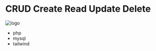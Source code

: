 # CRUD Create Read Update Delete
![logo](https://cdn.discordapp.com/attachments/1196933793915871242/1197648916678717581/image.png?ex=65bc0878&is=65a99378&hm=351ee77825c335a5e62c1fd5f8dedc360c821665b8cbf125136bcdb162171bef&)


* php
* mysql
* tailwind

